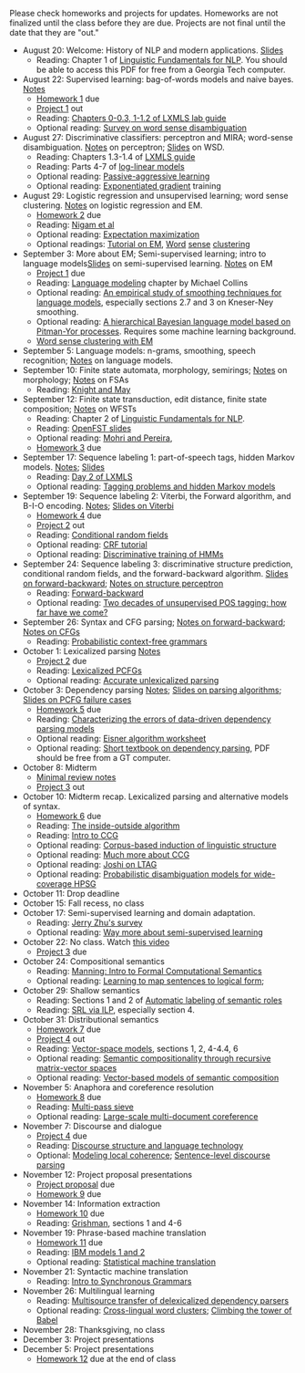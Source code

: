 Please check homeworks and projects for updates. Homeworks are not finalized until the class
before they are due. Projects are not final until the date that they are "out."

+ August 20: Welcome: History of NLP and modern applications. [Slides](lectures/lec1.pdf?raw=true)
  - Reading: Chapter 1 of
	[Linguistic Fundamentals for NLP](http://www.morganclaypool.com/doi/abs/10.2200/S00493ED1V01Y201303HLT020).
	You should be able to access this PDF for free from a Georgia Tech
	computer.
+ August 22: Supervised learning: bag-of-words models and naive bayes. [Notes](lectures/lec2.pdf?raw=true)
  - [Homework 1](homeworks/homework-1.md) due
  - [Project 1](projects/proj-1/project1.md) out
  - Reading: [Chapters 0-0.3, 1-1.2 of LXMLS lab guide](https://github.com/jacobeisenstein/gt-nlp-class/blob/master/readings/lxmls-guide.pdf?raw=true)
  - Optional reading: [Survey on word sense disambiguation](http://promethee.philo.ulg.ac.be/engdep1/download/bacIII/ACM_Survey_2009_Navigli.pdf)
+ August 27: Discriminative classifiers: perceptron and MIRA; word-sense disambiguation. [Notes](lectures/lec3.pdf?raw=true) on perceptron; [Slides](lectures/lec3-wsd-slides.pdf?raw=true) on WSD.
  - Reading: Chapters 1.3-1.4 of [LXMLS guide](https://github.com/jacobeisenstein/gt-nlp-class/blob/master/readings/lxmls-guide.pdf?raw=true)
  - Reading: Parts 4-7 of [log-linear models](https://github.com/jacobeisenstein/gt-nlp-class/blob/master/readings/collins-loglin.pdf?raw=true)
  - Optional reading: [Passive-aggressive learning](http://jmlr.csail.mit.edu/papers/volume7/crammer06a/crammer06a.pdf)
  - Optional reading: [Exponentiated gradient](http://www.cs.columbia.edu/~mcollins/papers/egjournal.pdf) training
+ August 29: Logistic regression and unsupervised learning; word sense clustering. [Notes](lectures/lec4.pdf?raw=true) on logistic regression and EM.
  - [Homework 2](homeworks/homework-2.md) due
  - Reading: [Nigam et al](http://www.kamalnigam.com/papers/emcat-mlj99.pdf)
  - Optional reading: [Expectation maximization](https://github.com/jacobeisenstein/gt-nlp-class/blob/master/readings/collins-em.pdf?raw=true)
  - Optional readings: [Tutorial on EM](http://www.cc.gatech.edu/~dellaert/em-paper.pdf), [Word](http://acl.ldc.upenn.edu/P/P95/P95-1026.pdf) [sense](http://www.d.umn.edu/~tpederse/Pubs/wsdbook-2006-pedersen.pdf) [clustering](http://www.aclweb.org/anthology-new/W/W97/W97-0322.pdf)
+ September 3: More about EM; Semi-supervised learning; intro to language models[Slides](lectures/lec4-semisup-em.pdf?raw=true) on semi-supervised learning.
  [Notes](lectures/lec5.pdf?raw=true) on EM
  - [Project 1](projects/proj-1/project1.md) due
  - Reading: [Language modeling](https://github.com/jacobeisenstein/gt-nlp-class/blob/master/readings/collins-lm.pdf?raw=true) chapter by Michael Collins
  - Optional reading: [An empirical study of smoothing techniques for language models](http://u.cs.biu.ac.il/~yogo/courses/mt2013/papers/chen-goodman-99.pdf), especially
	sections 2.7 and 3 on Kneser-Ney smoothing.
  - Optional reading:
    [A hierarchical Bayesian language model based on Pitman-Yor processes](http://acl.ldc.upenn.edu/P/P06/P06-1124.pdf). Requires
    some machine learning background.
  - [Word sense clustering with EM](demos/word-cluster.ipynb)
+ September 5: Language models: n-grams, smoothing, speech recognition; [Notes](lectures/lec6-lm.pdf?raw=true) on language models.
+ September 10: Finite state automata, morphology, semirings; [Notes](lectures/lec7-morphology.pdf?raw=true) on morphology; [Notes](lectures/lec7-fsa.pdf?raw=true) on FSAs
  - Reading: [Knight and May](http://ai.eecs.umich.edu/people/rounds/csli/main.pdf)
+ September 12: Finite state transduction, edit distance, finite state composition; [Notes](lectures/lec8-wfsts.pdf?raw=true) on WFSTs
  - Reading: Chapter 2 of [Linguistic Fundamentals for NLP](http://www.morganclaypool.com/doi/abs/10.2200/S00493ED1V01Y201303HLT020).
  - Reading: [OpenFST slides](http://www.stringology.org/event/CIAA2007/pres/Tue2/Riley.pdf)
  - Optional reading: [Mohri and Pereira](http://dx.doi.org/10.1006/csla.2001.0184), 
  - [Homework 3](homeworks/homework-3.md) due
+ September 17: Sequence labeling 1: part-of-speech tags, hidden Markov models. [Notes](lectures/lec9-pos.pdf?raw=true); [Slides](lectures/lec9-pos-slides.pdf?raw=true)
  - Reading: [Day 2 of LXMLS](https://github.com/jacobeisenstein/gt-nlp-class/blob/master/readings/lxmls-guide.pdf?raw=true)
  - Optional reading: [Tagging problems and hidden Markov models](http://www.cs.columbia.edu/~mcollins/hmms-spring2013.pdf)
+ September 19: Sequence labeling 2: Viterbi, the Forward algorithm, and B-I-O encoding. [Notes](lectures/lec10-hmm.pdf?raw=true); [Slides on Viterbi](lectures/sequence-slides.pdf?raw=true)
  - [Homework 4](homeworks/homework-4.md) due
  - [Project 2](projects/proj-2/project2.md) out
  - Reading: [Conditional random fields](http://www.cs.columbia.edu/~mcollins/crf.pdf)
  - Optional reading: [CRF tutorial](http://people.cs.umass.edu/~mccallum/papers/crf-tutorial.pdf)
  - Optional reading: [Discriminative training of HMMs](http://dl.acm.org/citation.cfm?id=1118694)
+ September 24: Sequence labeling 3: discriminative structure
prediction, conditional random fields, and the forward-backward
algorithm. [Slides on forward-backward](lectures/sequence-slides.pdf?raw=true); [Notes on structure perceptron](lectures/lec11-sequence-labeling.pdf?raw=true)
  - Reading: [Forward-backward](http://www.cs.columbia.edu/~mcollins/fb.pdf)
  - Optional reading: [Two decades of unsupervised POS tagging: how far have we come?](homepages.inf.ed.ac.uk/sgwater/papers/emnlp10-20yrsPOS.pdf)
+ September 26: Syntax and CFG parsing; [Notes on forward-backward](lectures/lec12-crfs.pdf?raw=true); [Notes on CFGs](lectures/lec12-cfls.pdf?raw=true)
  - Reading: [Probabilistic context-free grammars](http://www.cs.columbia.edu/~mcollins/courses/nlp2011/notes/pcfgs.pdf)
+ October 1: Lexicalized parsing [Notes](lectures/lec13-cfg-parsing.pdf?raw=true)
  - [Project 2](project-2.md) due
  - Reading: [Lexicalized PCFGs](http://www.cs.columbia.edu/~mcollins/courses/nlp2011/notes/lexpcfgs.pdf)
  - Optional reading: [Accurate unlexicalized parsing](http://acl.ldc.upenn.edu/P/P03/P03-1054.pdf)
+ October 3: Dependency parsing [Notes](lectures/lec14-depparsing.pdf?raw=true); [Slides on parsing algorithms](lectures/lec14-algorithm-slides.pdf?raw=true); [Slides on PCFG failure cases](lectures/lec14-pcfg-fail.pdf?raw=true)
  - [Homework 5](homeworks/homework-5.md) due
  - Reading: [Characterizing the errors of data-driven dependency parsing models](http://acl.ldc.upenn.edu/D/D07/D07-1013.pdf)
  - Optional reading: [Eisner algorithm worksheet](http://www.cc.gatech.edu/~jeisenst/classes/cs7650_sp12/eisner_worksheet.pdf)
  - Optional reading: [Short textbook on dependency parsing](http://www.morganclaypool.com/doi/abs/10.2200/S00169ED1V01Y200901HLT002), PDF should be free from a GT computer.
+ October 8: Midterm
  - [Minimal review notes](lectures/midterm-review.pdf?raw=true)
  - [Project 3](project-3.md) out
+ October 10: Midterm recap. Lexicalized parsing and alternative models of syntax.
  - [Homework 6](homeworks/homework-6.md) due
  - Reading: [The inside-outside algorithm](http://www.cs.columbia.edu/~mcollins/io.pdf)
  - Reading: [Intro to CCG](http://web.uvic.ca/~ling48x/ling484/notes/ccg_intro.pdf)
  - Optional reading: [Corpus-based induction of linguistic structure](http://acl.ldc.upenn.edu/acl2004/main/pdf/341_pdf_2-col.pdf)
  - Optional reading: [Much more about CCG](http://homepages.inf.ed.ac.uk/steedman/papers/ccg/SteedmanBaldridgeNTSyntax.pdf)
  - Optional reading: [Joshi on LTAG](http://onlinelibrary.wiley.com/doi/10.1207/s15516709cog2805_2/pdf)
  - Optional reading: [Probabilistic disambiguation models for wide-coverage HPSG](http://acl.ldc.upenn.edu/P/P05/P05-1011.pdf)
+ October 11: Drop deadline
+ October 15: Fall recess, no class
+ October 17: Semi-supervised learning and domain adaptation.
  - Reading: [Jerry Zhu's survey](http://pages.cs.wisc.edu/~jerryzhu/pub/SSL_EoML.pdf)
  - Optional reading: [Way more about semi-supervised learning](http://www.morganclaypool.com/doi/abs/10.2200/S00196ED1V01Y200906AIM006)
+ October 22: No class. Watch [this video](http://videolectures.net/metaforum2012_pereira_semantic/)
  - [Project 3](project-3.md) due
+ October 24: Compositional semantics
  - Reading: [Manning: Intro to Formal Computational Semantics](http://www.stanford.edu/class/cs224u/readings/cl-semantics-new.pdf)
  - Optional reading: [Learning to map sentences to logical form](http://arxiv.org/pdf/1207.1420v1.pdf); 
+ October 29: Shallow semantics
  - Reading: Sections 1 and 2 of [Automatic labeling of semantic roles](http://acl.ldc.upenn.edu/J/J02/J02-3001.pdf)
  - Reading: [SRL via ILP](http://acl.ldc.upenn.edu/C/C04/C04-1197.pdf), especially section 4.
+ October 31: Distributional semantics
  - [Homework 7](homeworks/homework-7.md) due
  - [Project 4](project-4.md) out  
  - Reading: [Vector-space models](www.jair.org/media/2934/live-2934-4846-jair.pdf), sections 1, 2, 4-4.4, 6
  - Optional reading: [Semantic compositionality through recursive matrix-vector spaces](http://www.robotics.stanford.edu/~ang/papers/emnlp12-SemanticCompositionalityRecursiveMatrixVectorSpaces.pdf)
  - Optional reading: [Vector-based models of semantic composition](http://homepages.inf.ed.ac.uk/s0453356/composition.pdf)
+ November 5: Anaphora and coreference resolution
  - [Homework 8](homeworks/homework-8.md) due
  - Reading: [Multi-pass sieve](http://www.stanford.edu/~jurafsky/emnlp10.pdf)
  - Optional reading: [Large-scale multi-document coreference](http://people.cs.umass.edu/~sameer/files/largescale-acl11.pdf)
+ November 7: Discourse and dialogue
  - [Project 4](project-4.md) due
  - Reading: [Discourse structure and language technology](http://journals.cambridge.org/repo_A84ql5gR)
  - Optional: [Modeling local coherence](http://www.aclweb.org/anthology-new/J/J08/J08-1001.pdf); [Sentence-level discourse parsing](http://acl.ldc.upenn.edu/N/N03/N03-1030.pdf)
+ November 12: Project proposal presentations
  - [Project proposal](projects/indie/project.pdf?raw=true) due
  - [Homework 9](homeworks/homework-9.md) due
+ November 14: Information extraction
  - [Homework 10](homeworks/homework-10.md) due
  - Reading: [Grishman](http://cs.nyu.edu/grishman/tarragona.pdf), sections 1 and 4-6
+ November 19: Phrase-based machine translation
  - [Homework 11](homeworks/homework-11.md) due
  - Reading: [IBM models 1 and 2](papers/collins-ibm12.pdf)
  - Optional reading: [Statistical machine translation](http://www.cs.jhu.edu/~alopez/papers/survey.pdf)
+ November 21: Syntactic machine translation
  - Reading: [Intro to Synchronous Grammars](http://www.isi.edu/~chiang/papers/synchtut.pdf)
+ November 26: Multilingual learning
  - Reading: [Multisource transfer of delexicalized dependency parsers](http://www.aclweb.org/anthology-new/D/D11/D11-1006.pdf)
  - Optional reading: [Cross-lingual word clusters](http://www.ryanmcd.com/papers/multiclustNAACL2012.pdf); [Climbing the tower of Babel](http://www.icml2010.org/papers/905.pdf)
+ November 28: Thanksgiving, no class
+ December 3: Project presentations
+ December 5: Project presentations
  - [Homework 12](homeworks/homework-12.md) due at the end of class

